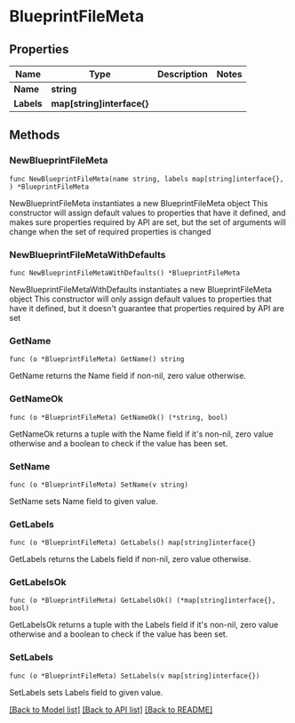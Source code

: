 # BlueprintFileMeta

## Properties

Name | Type | Description | Notes
------------ | ------------- | ------------- | -------------
**Name** | **string** |  | 
**Labels** | **map[string]interface{}** |  | 

## Methods

### NewBlueprintFileMeta

`func NewBlueprintFileMeta(name string, labels map[string]interface{}, ) *BlueprintFileMeta`

NewBlueprintFileMeta instantiates a new BlueprintFileMeta object
This constructor will assign default values to properties that have it defined,
and makes sure properties required by API are set, but the set of arguments
will change when the set of required properties is changed

### NewBlueprintFileMetaWithDefaults

`func NewBlueprintFileMetaWithDefaults() *BlueprintFileMeta`

NewBlueprintFileMetaWithDefaults instantiates a new BlueprintFileMeta object
This constructor will only assign default values to properties that have it defined,
but it doesn't guarantee that properties required by API are set

### GetName

`func (o *BlueprintFileMeta) GetName() string`

GetName returns the Name field if non-nil, zero value otherwise.

### GetNameOk

`func (o *BlueprintFileMeta) GetNameOk() (*string, bool)`

GetNameOk returns a tuple with the Name field if it's non-nil, zero value otherwise
and a boolean to check if the value has been set.

### SetName

`func (o *BlueprintFileMeta) SetName(v string)`

SetName sets Name field to given value.


### GetLabels

`func (o *BlueprintFileMeta) GetLabels() map[string]interface{}`

GetLabels returns the Labels field if non-nil, zero value otherwise.

### GetLabelsOk

`func (o *BlueprintFileMeta) GetLabelsOk() (*map[string]interface{}, bool)`

GetLabelsOk returns a tuple with the Labels field if it's non-nil, zero value otherwise
and a boolean to check if the value has been set.

### SetLabels

`func (o *BlueprintFileMeta) SetLabels(v map[string]interface{})`

SetLabels sets Labels field to given value.



[[Back to Model list]](../README.md#documentation-for-models) [[Back to API list]](../README.md#documentation-for-api-endpoints) [[Back to README]](../README.md)


